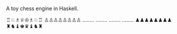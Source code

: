 A toy chess engine in Haskell.

♖♘♗♕♔♗♘♖
♙♙♙♙♙♙♙♙
........
........
........
........
♟♟♟♟♟♟♟♟
♜♞♝♚♛♝♞♜
